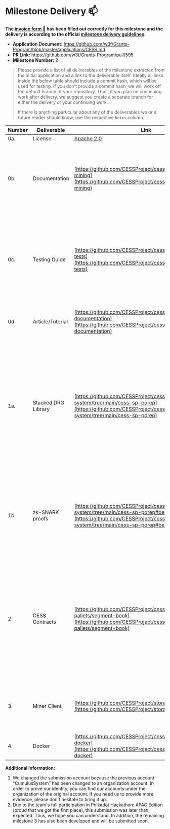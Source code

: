 # Milestone Delivery :mailbox:

**The [invoice form :pencil:](https://docs.google.com/forms/d/e/1FAIpQLSfmNYaoCgrxyhzgoKQ0ynQvnNRoTmgApz9NrMp-hd8mhIiO0A/viewform) has been filled out correctly for this milestone and the delivery is according to the official [milestone delivery guidelines](https://github.com/w3f/Grants-Program/blob/master/docs/milestone-deliverables-guidelines.md).**  

* **Application Document:** https://github.com/w3f/Grants-Program/blob/master/applications/CESS.md. 
* **PR Link:** https://github.com/w3f/Grants-Program/pull/595
* **Milestone Number:** 2

> Please provide a list of all deliverables of the milestone extracted from the initial application and a link to the deliverable itself. Ideally all links inside the below table should include a commit hash, which will be used for testing. If you don't provide a commit hash, we will work off the default branch of your repository. Thus, if you plan on continuing work after delivery, we suggest you create a separate branch for either the delivery or your continuing work. 
>
> If there is anything particular about any of the deliverables we or a future reader should know, use the respective `Notes` column.

| Number | Deliverable                     | Link                                                         | Notes                                                        |
| ------ | ------------------------------- | ------------------------------------------------------------ | ------------------------------------------------------------ |
| 0a.    | License                         | [Apache 2.0](https://github.com/CESSProject/cess/blob/main/LICENSE) |                                                              |
| 0b.    | Documentation                   | [https://github.com/CESSProject/cess/tree/v0.1.1#storage-mining](https://github.com/CESSProject/cess/tree/v0.1.1#storage-mining) | Basic tutorial that explains how a user can run substrate to join CESS network and support storage mining service. |
| 0c.    | Testing Guide                   | [https://github.com/CESSProject/cess/tree/v0.1.2#run-tests](https://github.com/CESSProject/cess/tree/v0.1.1#run-tests) | Core functions in pallets are covered by unit tests to ensure functionality and robustness. Tests can be run in the docker container also. |
| 0d.    | Article/Tutorial                | [https://github.com/CESSProject/cess/tree/v0.1.1#module-documentation](https://github.com/CESSProject/cess/tree/v0.1.1#module-documentation) | A tutorial that explains the work done as part of the grant. |
| 1a.    | Stacked DRG Library             | [https://github.com/CESSProject/cess-proving-system/tree/main/cess-sp-porep](https://github.com/CESSProject/cess-proving-system/tree/main/cess-sp-porep) | Storage mining implements the Proof-of-Replication which uses Stacked DRG (SDR). SDR uses Depth Robust Graph to ensure the sector has been encoded with a slow and non-parallelizable sequential process. |
| 1b.    | zk-SNARK proofs                 | [https://github.com/CESSProject/cess-proving-system/tree/main/cess-sp-porep#bellman](https://github.com/CESSProject/cess-proving-system/tree/main/cess-sp-porep#bellman) | SDR verification algorithm is built using an arithmetic circuit and uses SNARKs to prove that SDR proof was evaluated correctly.                           |
| 2.     | CESS Contracts                  | [https://github.com/CESSProject/cess/tree/v0.1.1/c-pallets/segment-book](https://github.com/CESSProject/cess/tree/v0.1.1/c-pallets/segment-book) | In the development process, we found that developing a pallet to implement the storage proof function is more suitable than developing contracts. Therefore, we developed the segment book.                  |
| 3.     | Miner Client                    | [https://github.com/CESSProject/storage-mining-tool](https://github.com/CESSProject/storage-mining-tool) | Interactive with CESS network to implement storage mining services for miners.                  |
| 4.     | Docker                          | [https://github.com/CESSProject/cess/tree/v0.1.1#run-in-docker](https://github.com/CESSProject/cess/tree/v0.1.1#run-in-docker) |                                                              |

**Additional Information:** 

1. We changed the submission account because the previous account “CumulusSystem” has been changed to an organization account. In order to prove our identity, you can find our accounts under the organization of the original account. If you need us to provide more evidence, please don't hesitate to bring it up.
2. Due to the team's full participation in Polkadot Hackathon: APAC Edition (proud that we got the first place), this submission was later than expected. Thus, we hope you can understand. In addition, the remaining milestone 3 has also been developed and will be submitted soon.

